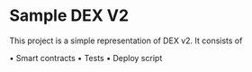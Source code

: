 # Sample DEX V2

This project is a simple representation of DEX v2. It consists of 

• Smart contracts
• Tests
• Deploy script

